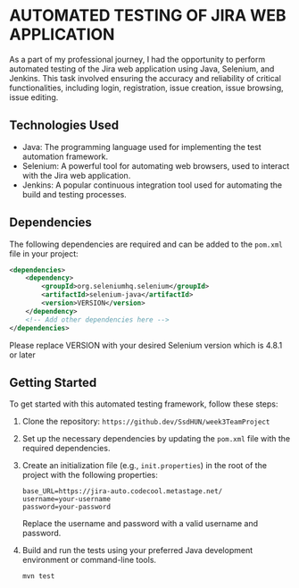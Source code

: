 # AUTOMATED TESTING OF JIRA WEB APPLICATION

As a part of my professional journey, I had the opportunity to perform automated testing of the Jira web application using Java, Selenium, and Jenkins. This task involved ensuring the accuracy and reliability of critical functionalities, including login, registration, issue creation, issue browsing, issue editing.

## Technologies Used

- Java: The programming language used for implementing the test automation framework.
- Selenium: A powerful tool for automating web browsers, used to interact with the Jira web application.
- Jenkins: A popular continuous integration tool used for automating the build and testing processes.

## Dependencies

The following dependencies are required and can be added to the `pom.xml` file in your project:

```xml
<dependencies>
    <dependency>
        <groupId>org.seleniumhq.selenium</groupId>
        <artifactId>selenium-java</artifactId>
        <version>VERSION</version>
    </dependency>
    <!-- Add other dependencies here -->
</dependencies>
```

Please replace VERSION with your desired Selenium version which is 4.8.1 or later

## Getting Started

To get started with this automated testing framework, follow these steps:

1. Clone the repository: `https://github.dev/SsdHUN/week3TeamProject`
2. Set up the necessary dependencies by updating the `pom.xml` file with the required dependencies.
3. Create an initialization file (e.g., `init.properties`) in the root of the project with the following properties:

   ```properties
   base_URL=https://jira-auto.codecool.metastage.net/
   username=your-username
   password=your-password
   ```

   Replace the username and password with a valid username and password.

4. Build and run the tests using your preferred Java development environment or command-line tools.
    ```terminal
   mvn test
   ```

